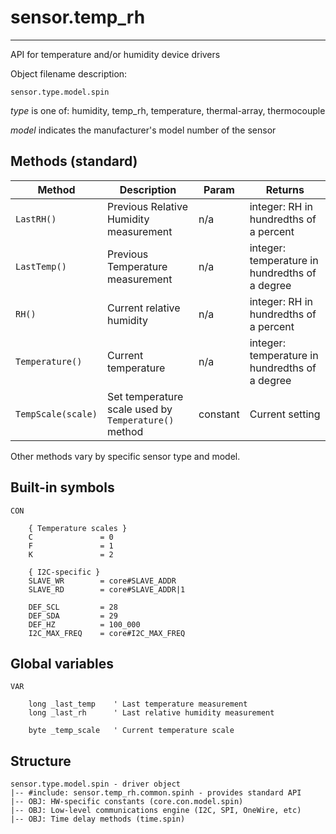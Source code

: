 # sensor.temp_rh

----------------

API for temperature and/or humidity device drivers

Object filename description:

`sensor.type.model.spin`

_type_ is one of: humidity, temp_rh, temperature, thermal-array, thermocouple

_model_ indicates the manufacturer's model number of the sensor





## Methods (standard)

| Method             | Description                                          | Param    | Returns                                        |
| ------------------ | ---------------------------------------------------- | -------- | ---------------------------------------------- |
| `LastRH()`         | Previous Relative Humidity measurement               | n/a      | integer: RH in hundredths of a percent         |
| `LastTemp()`       | Previous Temperature measurement                     | n/a      | integer: temperature in hundredths of a degree |
| `RH()`             | Current relative humidity                            | n/a      | integer: RH in hundredths of a percent         |
| `Temperature()`    | Current temperature                                  | n/a      | integer: temperature in hundredths of a degree |
| `TempScale(scale)` | Set temperature scale used by `Temperature()` method | constant | Current setting                                |



Other methods vary by specific sensor type and model.



## Built-in symbols

```spin
CON

    { Temperature scales }
    C               = 0
    F               = 1
    K               = 2

    { I2C-specific }
    SLAVE_WR        = core#SLAVE_ADDR
    SLAVE_RD        = core#SLAVE_ADDR|1

    DEF_SCL         = 28
    DEF_SDA         = 29
    DEF_HZ          = 100_000
    I2C_MAX_FREQ    = core#I2C_MAX_FREQ

```



## Global variables

```spin
VAR

    long _last_temp    ' Last temperature measurement
    long _last_rh      ' Last relative humidity measurement

    byte _temp_scale   ' Current temperature scale

```



## Structure

```spin
sensor.type.model.spin - driver object
|-- #include: sensor.temp_rh.common.spinh - provides standard API
|-- OBJ: HW-specific constants (core.con.model.spin)
|-- OBJ: Low-level communications engine (I2C, SPI, OneWire, etc)
|-- OBJ: Time delay methods (time.spin)


```
